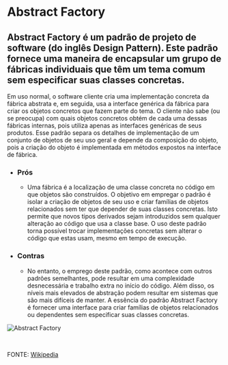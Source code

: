 # Abstract Factory
## Abstract Factory é um padrão de projeto de software (do inglês Design Pattern). Este padrão fornece uma maneira de encapsular um grupo de fábricas individuais que têm um tema comum sem especificar suas classes concretas.

Em uso normal, o software cliente cria uma implementação concreta da fábrica abstrata e, em seguida, usa a interface genérica da fábrica para criar os objetos concretos que fazem parte do tema. O cliente não sabe (ou se preocupa) com quais objetos concretos obtém de cada uma dessas fábricas internas, pois utiliza apenas as interfaces genéricas de seus produtos. Esse padrão separa os detalhes de implementação de um conjunto de objetos de seu uso geral e depende da composição do objeto, pois a criação do objeto é implementada em métodos expostos na interface de fábrica.

- ### Prós
  - Uma fábrica é a localização de uma classe concreta no código em que objetos são construídos. O objetivo em empregar o padrão é isolar a criação de objetos de seu uso e criar famílias de objetos relacionados sem ter que depender de suas classes concretas. Isto permite que novos tipos derivados sejam introduzidos sem qualquer alteração ao código que usa a classe base. O uso deste padrão torna possível trocar implementações concretas sem alterar o código que estas usam, mesmo em tempo de execução.

- ### Contras
  - No entanto, o emprego deste padrão, como acontece com outros padrões semelhantes, pode resultar em uma complexidade desnecessária e trabalho extra no início do código. Além disso, os níveis mais elevados de abstração podem resultar em sistemas que são mais difíceis de manter. A essência do padrão Abstract Factory é fornecer uma interface para criar famílias de objetos relacionados ou dependentes sem especificar suas classes concretas.

![Abstract Factory](https://brizeno.files.wordpress.com/2011/09/abstract-factory.png)

<br>

FONTE: [Wikipedia](https://en.wikipedia.org/wiki/Abstract_factory_pattern)

